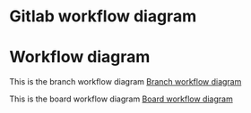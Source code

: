 
# Gitlab workflow diagram

# Workflow diagram

This is the branch workflow diagram [Branch workflow diagram](documents/images/Branch_workflow_diagram.png)

This is the board workflow diagram [Board workflow diagram](documents/images/Board_workflow_diagram.png)